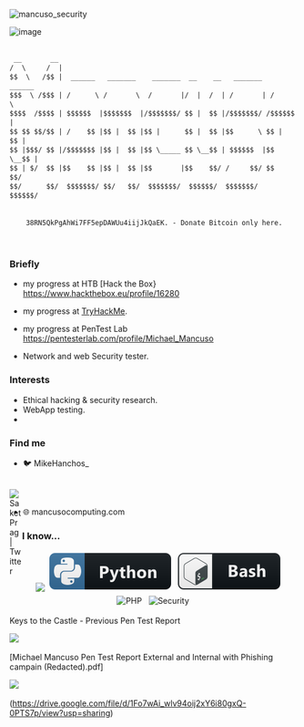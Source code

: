 

![mancuso_security](https://user-images.githubusercontent.com/8110127/153325810-e570b4ff-affd-4d23-bf10-d3eb959ce649.jpg)

![image](https://user-images.githubusercontent.com/8110127/153334371-d2fb6346-95d8-438e-ac8c-a59ea5212d8e.png)
```[Michael Mancuso Pen Test Report May 2019 (Redacted).pdf](https://github.com/MichaelMancuso/MichaelMancuso/files/8037815/Michael.Mancuso.Pen.Test.Report.May.2019.Redacted.pdf)

 __       __                                                             
/  \     /  |                                                            
$$  \   /$$ |  ______   _______    _______  __    __   _______   ______  
$$$  \ /$$$ | /      \ /       \  /       |/  |  /  | /       | /      \ 
$$$$  /$$$$ | $$$$$$  |$$$$$$$  |/$$$$$$$/ $$ |  $$ |/$$$$$$$/ /$$$$$$  |
$$ $$ $$/$$ | /    $$ |$$ |  $$ |$$ |      $$ |  $$ |$$      \ $$ |  $$ |
$$ |$$$/ $$ |/$$$$$$$ |$$ |  $$ |$$ \_____ $$ \__$$ | $$$$$$  |$$ \__$$ |
$$ | $/  $$ |$$    $$ |$$ |  $$ |$$       |$$    $$/ /     $$/ $$    $$/ 
$$/      $$/  $$$$$$$/ $$/   $$/  $$$$$$$/  $$$$$$/  $$$$$$$/   $$$$$$/  
                                                                         
                                                                       
    38RN5QkPgAhWi7FF5epDAWUu4iijJkQaEK. - Donate Bitcoin only here.  
                                                   
         
```
### Briefly

- my progress at HTB [Hack the Box}  https://www.hackthebox.eu/profile/16280

- my progress at [TryHackMe](https://tryhackme.com/p/GuiltySpark).

- my progress at PenTest Lab https://pentesterlab.com/profile/Michael_Mancuso

- Network and web Security tester.


### Interests
- Ethical hacking & security research.
- WebApp testing.
-  


### Find me
- 🐦 MikeHanchos_
<br/>
<a href="https://twitter.com/MikeHanchos">
<img align="left" alt="Saket Prag | Twitter" width="22px" src="https://cdn.jsdelivr.net/npm/simple-icons@v3/icons/twitter.svg" />
</a>
<br />





- 🌐 mancusocomputing.com

### I know...

<p align="center">

  <!-- For more icons please follow  https://github.com/MikeCodesDotNET/ColoredBadges -->
  <img src="https://drive.google.com/file/d/1x7LlrSym0DMrfXlY-k5yfmZGBIeltleQ/view?usp=sharing"> 
  <img src="https://raw.githubusercontent.com/MikeCodesDotNET/ColoredBadges/master/svg/dev/languages/python.svg" alt="Python" style="margin:4px">
  <img src="https://raw.githubusercontent.com/MikeCodesDotNET/ColoredBadges/master/svg/dev/tools/bash.svg" alt="Bash" style="margin:4px">
  <img src="https://raw.githubusercontent.com/MikeCodesDotNET/ColoredBadges/master/png/dev/languages/php.png" alt="PHP" style="margin:4px">
  <img src="https://raw.githubusercontent.com/Quadrified/Quadrified/master/assets/svg/dev/misc/security.svg" alt="Security" style="margin:4px">


 Keys to the Castle - Previous Pen Test Report 
 

 
<img src="https://1.bp.blogspot.com/-sQ2ughrKr-U/XLIYHbBvc_I/AAAAAAAAZhQ/4Tgjtv0dpy4B53eoCMbeu3vEwOG_pJLywCK4BGAYYCw/s1600/2015-01-09.jpg">

 
 [Michael Mancuso Pen Test Report External and Internal with Phishing campain (Redacted).pdf]
 
<img src= "https://github.com/MichaelMancuso/MichaelMancuso/files/8037760/Michael.Mancuso.Pen.Test.Report.May.2019.Redacted.pdf">

 
(https://drive.google.com/file/d/1Fo7wAi_wlv94oij2xY6i80gxQ-0PTS7p/view?usp=sharing)
